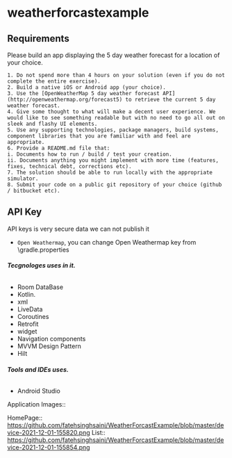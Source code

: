 # weatherforcastexample
## Requirements
Please build an app displaying the 5 day weather forecast for a location of your choice.

    1. Do not spend more than 4 hours on your solution (even if you do not complete the entire exercise).
    2. Build a native iOS or Android app (your choice).
    3. Use the [OpenWeatherMap 5 day weather forecast API](http://openweathermap.org/forecast5) to retrieve the current 5 day weather forecast.
    4. Give some thought to what will make a decent user experience. We would like to see something readable but with no need to go all out on sleek and flashy UI elements.
    5. Use any supporting technologies, package managers, build systems, component libraries that you are familiar with and feel are appropriate.
    6. Provide a README.md file that:
    i. Documents how to run / build / test your creation.
    ii. Documents anything you might implement with more time (features, fixes, technical debt, corrections etc).
    7. The solution should be able to run locally with the appropriate simulator.
    8. Submit your code on a public git repository of your choice (github / bitbucket etc).

## API Key
API keys is very secure data we can not publish it
- `Open Weathermap`,  you can change Open Weathermap key from \gradle.properties

###### **Tecgnologes uses in it.**
* Room DataBase
* Kotlin.
* xml
* LiveData
* Coroutines
* Retrofit
* widget
* Navigation components
* MVVM Design Pattern
* Hilt


###### **Tools and IDEs uses.**
* Android Studio

Application Images::

HomePage:: https://github.com/fatehsinghsaini/WeatherForcastExample/blob/master/device-2021-12-01-155820.png
List::   https://github.com/fatehsinghsaini/WeatherForcastExample/blob/master/device-2021-12-01-155854.png

